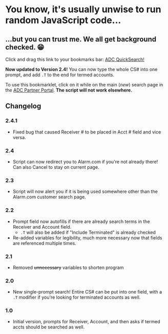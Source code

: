 # You know, it's usually unwise to run random JavaScript code...  
## ...but you can trust me. We all get background checked. &#128513;

Click and drag this link to your bookmarks bar: <a href='javascript:(function(){var currentText="";var csAcct=document.getElementById("ctl00_responsiveBody_txtCsAccount");if(!csAcct){if(confirm("This script will only work on the NEW Alarm.com customer search page.\nGo there now?")){window.location.href="https://alarmadmin.alarm.com/Support/FindCustomer.aspx"}return}var csRec=document.getElementById("ctl00_responsiveBody_txtCsReceiver");var termCheck=document.getElementById("ctl00_responsiveBody_chkIncludeTerminated");if(csAcct.value!=""){currentText=csRec.value+"."+csAcct.value;}if(termCheck.checked){currentText+=".T"}var fullCS=prompt("CS#? Add \".T\" for termed accts.",currentText);try{var csArray=fullCS.split(/\./);}catch(typeError){alert("Cancelled.");return}csRec.value=csArray[0];csAcct.value=csArray[1];termCheck.checked=(csArray.length>=3&&/t|T/.test(csArray[2]));document.getElementById("ctl00_responsiveBody_btnSearch").click();}());'>ADC QuickSearch!</a>

**Now updated to Version 2.4!** You can now type the whole CS# into one prompt, and add `.T` to the end for termed accounts.

To use this bookmarklet, click on it while on the main (_new_) search page in the [ADC Partner Portal](https://alarmadmin.alarm.com/Support/FindCustomer.aspx). **The script will not work elsewhere.**

## Changelog

### 2.4.1

- Fixed bug that caused Receiver # to be placed in Acct # field and vice versa.

### 2.4

- Script can now redirect you to Alarm.com if you're not already there! Can also Cancel to stay on current page.

### 2.3

- Script will now alert you if it is being used somewhere other than the Alarm.com customer search page.

### 2.2

- Prompt field now autofills if there are already search terms in the Receiver and Account field.
  - `.T` will also be added if "Include Terminated" is already checked
- Re-added variables for legibility, much more necessary now that fields are referenced multiple times.

### 2.1

- Removed ~~unnecessary~~ variables to shorten program

### 2.0

- New single-prompt search! Entire CS# can be put into one field, with a `.T` modifier if you're looking for terminated accounts as well.

### 1.0

- Initial version, prompts for Receiver, Account, and then asks if termed accts should be searched as well.
